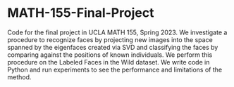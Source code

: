 # MATH-155-Final-Project
Code for the final project in UCLA MATH 155, Spring 2023.
We investigate a procedure to recognize faces by projecting new images into the space spanned by the eigenfaces created via SVD and classifying the faces by comparing against the positions of known individuals. We perform this procedure on the Labeled Faces in the Wild dataset. We write code in Python and run experiments to see the performance and limitations of the method.
